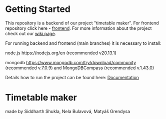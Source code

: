 # Getting Started

This repository is a backend of our project "timetable maker". For frontend repository click here - [frontend](https://github.com/sidd-1337/timetabemakertest). For more information about the project check out our [wiki page](https://github.com/sidd-1337/rocnikovy-projekt/wiki). 

For running backend and frontend (main branches) it is necessary to install:

node.js https://nodejs.org/en (recommended v20.13.1)

mongodb https://www.mongodb.com/try/download/community (recommended v.7.0.9) and MongoDBCompass (recommended v.1.43.0)

Details how to run the project can be found here: [Documentation](https://github.com/sidd-1337/rocnikovy-projekt/wiki/How-to-run-the-project%3F)

# Timetable maker
made by Siddharth Shukla, Nela Bulavová, Matyáš Grendysa
